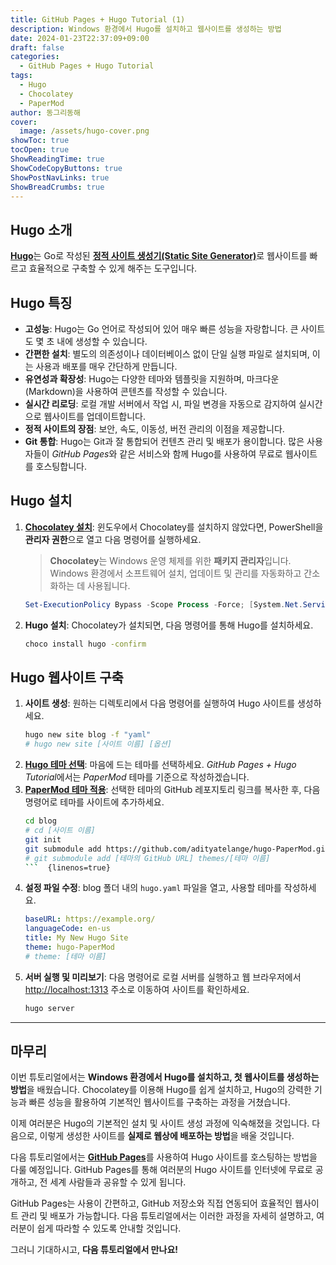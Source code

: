 ```yaml
---
title: GitHub Pages + Hugo Tutorial (1)
description: Windows 환경에서 Hugo를 설치하고 웹사이트를 생성하는 방법
date: 2024-01-23T22:37:09+09:00
draft: false
categories:
  - GitHub Pages + Hugo Tutorial
tags:
  - Hugo
  - Chocolatey
  - PaperMod
author: 동그리동해
cover:
  image: /assets/hugo-cover.png
showToc: true
tocOpen: true
ShowReadingTime: true
ShowCodeCopyButtons: true
ShowPostNavLinks: true
ShowBreadCrumbs: true
---
```

## Hugo 소개
[**Hugo**](https://gohugo.io/about/what-is-hugo)는 Go로 작성된 [**정적 사이트 생성기(Static Site Generator)**](https://gohugo.io/about/benefits)로 웹사이트를 빠르고 효율적으로 구축할 수 있게 해주는 도구입니다.

## Hugo 특징
- **고성능**: Hugo는 Go 언어로 작성되어 있어 매우 빠른 성능을 자랑합니다. 큰 사이트도 몇 초 내에 생성할 수 있습니다.
- **간편한 설치**: 별도의 의존성이나 데이터베이스 없이 단일 실행 파일로 설치되며, 이는 사용과 배포를 매우 간단하게 만듭니다.
- **유연성과 확장성**: Hugo는 다양한 테마와 템플릿을 지원하며, 마크다운(Markdown)을 사용하여 콘텐츠를 작성할 수 있습니다.
- **실시간 리로딩**: 로컬 개발 서버에서 작업 시, 파일 변경을 자동으로 감지하여 실시간으로 웹사이트를 업데이트합니다.
- **정적 사이트의 장점**: 보안, 속도, 이동성, 버전 관리의 이점을 제공합니다.
- **Git 통합**: Hugo는 Git과 잘 통합되어 컨텐츠 관리 및 배포가 용이합니다. 많은 사용자들이 *GitHub Pages*와 같은 서비스와 함께 Hugo를 사용하여 무료로 웹사이트를 호스팅합니다.

## Hugo 설치
1. [**Chocolatey 설치**](https://chocolatey.org/install): 윈도우에서 Chocolatey를 설치하지 않았다면, PowerShell을 **관리자 권한**으로 열고 다음 명령어를 실행하세요.  
    >**Chocolatey**는 Windows 운영 체제를 위한 **패키지 관리자**입니다. Windows 환경에서 소프트웨어 설치, 업데이트 및 관리를 자동화하고 간소화하는 데 사용됩니다.  
    ``` powershell {linenos=true}
    Set-ExecutionPolicy Bypass -Scope Process -Force; [System.Net.ServicePointManager]::SecurityProtocol = [System.Net.ServicePointManager]::SecurityProtocol -bor 3072; iex ((New-Object System.Net.WebClient).DownloadString('https://community.chocolatey.org/install.ps1'))
    ```
2. **Hugo 설치**: Chocolatey가 설치되면, 다음 명령어를 통해 Hugo를 설치하세요.
    ``` bash {linenos=true}
    choco install hugo -confirm
    ```

## Hugo 웹사이트 구축
1. **사이트 생성**: 원하는 디렉토리에서 다음 명령어를 실행하여 Hugo 사이트를 생성하세요.
    ``` bash  {linenos=true}
    hugo new site blog -f "yaml"
    # hugo new site [사이트 이름] [옵션]
    ```
2. [**Hugo 테마 선택**](https://themes.gohugo.io): 마음에 드는 테마를 선택하세요. *GitHub Pages + Hugo Tutorial*에서는 *PaperMod* 테마를 기준으로 작성하겠습니다.
3. [**PaperMod 테마 적용**](https://github.com/adityatelange/hugo-PaperMod): 선택한 테마의 GitHub 레포지토리 링크를 복사한 후, 다음 명령어로 테마를 사이트에 추가하세요.
    ``` bash {linenos=true}
    cd blog
    # cd [사이트 이름]
    git init
    git submodule add https://github.com/adityatelange/hugo-PaperMod.git themes/hugo-PaperMod
    # git submodule add [테마의 GitHub URL] themes/[테마 이름]
    ```  {linenos=true}

4. **설정 파일 수정**: blog 폴더 내의 `hugo.yaml` 파일을 열고, 사용할 테마를 작성하세요.
    ``` yaml {linenos=true}
    baseURL: https://example.org/
    languageCode: en-us
    title: My New Hugo Site
    theme: hugo-PaperMod
    # theme: [테마 이름]
    ```
5. **서버 실행 및 미리보기**: 다음 명령어로 로컬 서버를 실행하고 웹 브라우저에서 [http://localhost:1313](http://localhost:1313) 주소로 이동하여 사이트를 확인하세요.
    ``` bash {linenos=true}
    hugo server
    ```
---
## 마무리

이번 튜토리얼에서는 **Windows 환경에서 Hugo를 설치하고, 첫 웹사이트를 생성하는 방법**을 배웠습니다. Chocolatey를 이용해 Hugo를 쉽게 설치하고, Hugo의 강력한 기능과 빠른 성능을 활용하여 기본적인 웹사이트를 구축하는 과정을 거쳤습니다.

이제 여러분은 Hugo의 기본적인 설치 및 사이트 생성 과정에 익숙해졌을 것입니다. 다음으로, 이렇게 생성한 사이트를 **실제로 웹상에 배포하는 방법**을 배울 것입니다.

다음 튜토리얼에서는 [**GitHub Pages**](https://pages.github.com/)를 사용하여 Hugo 사이트를 호스팅하는 방법을 다룰 예정입니다. GitHub Pages를 통해 여러분의 Hugo 사이트를 인터넷에 무료로 공개하고, 전 세계 사람들과 공유할 수 있게 됩니다.

GitHub Pages는 사용이 간편하고, GitHub 저장소와 직접 연동되어 효율적인 웹사이트 관리 및 배포가 가능합니다. 다음 튜토리얼에서는 이러한 과정을 자세히 설명하고, 여러분이 쉽게 따라할 수 있도록 안내할 것입니다.

그러니 기대하시고, **다음 튜토리얼에서 만나요!**